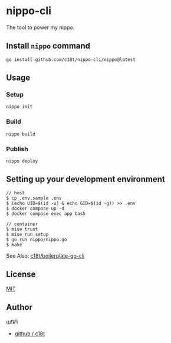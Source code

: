 # nippo-cli

The tool to power my nippo.

## Install `nippo` command

```shell
go install github.com/c18t/nippo-cli/nippo@latest
```

## Usage

### Setup

```shell
nippo init
```

### Build

```shell
nippo build
```

### Publish

```shell
nippo deploy
```

## Setting up your development environment

```console
// host
$ cp .env.sample .env
$ (echo UID=$(id -u) & echo GID=$(id -g)) >> .env
$ docker compose up -d
$ docker compose exec app bash

// container
$ mise trust
$ mise run setup
$ go run nippo/nippo.go
$ make
```

See Also: [c18t/boilerplate-go-cli](https://github.com/c18t/boilerplate-go-cli)

## License

[MIT](./LICENSE)

## Author

ɯ̹t͡ɕʲi

- [github / c18t](https://github.com/c18t)
